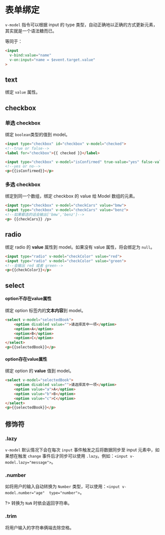 # 表单绑定
`v-model` 指令可以根据 input 的 type 类型，自动正确地以正确的方式更新元素，其实就是一个语法糖而已。

等同于：

```html
<input
  v-bind:value="name"
  v-on:input="name = $event.target.value"
>
```

## text
绑定 `value` 属性。

## checkbox

### 单选 checkbox
绑定 `boolean`类型的值到 model。

```html
<input type="checkbox" id="checkbox" v-model="checked">
<!--true or false-->
<label for="checkbox">{{ checked }}</label>

<input type="checkbox" v-model="isConfirmed" true-value="yes" false-value="no">
<!--yes or no-->
<p>{{isConfirmed}}</p>
```

### 多选 checkbox

绑定到同一个数组，绑定 checkbox 的 value 给 Model 数组的元素。

```html
<input type="checkbox" v-model="checkCars" value="bmw">
<input type="checkbox" v-model="checkCars" value="benz">
<!--如果都选的话会输出['bmw','benz']-->
<p> {{checkCars}} /p> 
```

## radio

绑定 radio 的 **value** 属性到 model。如果没有 value 属性，将会绑定为 `null`。

```html
<input type="radio" v-model="checkColor" value="red">
<input type="radio" v-model="checkColor" value="green">
<!--会输出 red 或者 green-->
<p>{{checkColor}}</p>
```

## select

#### option不存在value属性

绑定 option 标签内的**文本内容**到 model。

```html
<select v-model="selectedBook">
    <option disabled value="">请选择其中一项</option>
    <option>A</option>
    <option>B</option>
    <option>C</option>
</select>
<p>{{selectedBook}}</p>
```

#### option存在value属性

绑定 option 的 **value** 值到 model。

```html
<select v-model="selectedBook">
    <option disabled value="">请选择其中一项</option>
    <option value="a">A</option>
    <option value="b">B</option>
    <option value="c">C</option>
</select>
<p>{{selectedBook}}</p>
```

## 修饰符

### .lazy

 `v-model` 默认情况下会在每次 `input` 事件触发之后将数据同步至 input 元素中，如果想在触发 `change` 事件后才同步可以使用 `.lazy`。例如：`<input v-model.lazy="message">`。

### .number

如将用户的输入自动转换为 `Number` 类型，可以使用：`<input v-model.number="age"  type="number">`。

?> 转换为 `NaN` 时依会返回字符串。

### .trim

将用户输入的字符串俩端去除空格。